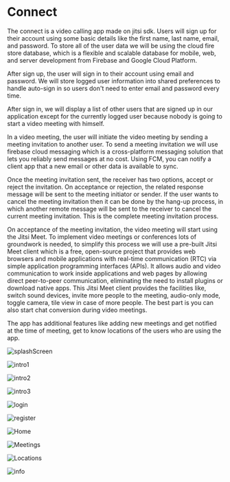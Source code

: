 # Connect
The connect is a video calling app made on jitsi sdk. Users will sign up for their account using some basic details like the first name, last name, email, and password. To store all of the user data we will be using the cloud fire store database, which is a flexible and scalable database for mobile, web, and server development from Firebase and Google Cloud Platform.

After sign up, the user will sign in to their account using email and password. We will store logged user information into shared preferences to handle auto-sign in so users don't need to enter email and password every time.

After sign in, we will display a list of other users that are signed up in our application except for the currently logged user because nobody is going to start a video meeting with himself.

In a video meeting, the user will initiate the video meeting by sending a meeting invitation to another user. To send a meeting invitation we will use firebase cloud messaging which is a cross-platform messaging solution that lets you reliably send messages at no cost. Using FCM, you can notify a client app that a new email or other data is available to sync.

Once the meeting invitation sent, the receiver has two options, accept or reject the invitation. On acceptance or rejection, the related response message will be sent to the meeting initiator or sender. If the user wants to cancel the meeting invitation then it can be done by the hang-up process, in which another remote message will be sent to the receiver to cancel the current meeting invitation. This is the complete meeting invitation process.

On acceptance of the meeting invitation, the video meeting will start using the Jitsi Meet. To implement video meetings or conferences lots of groundwork is needed, to simplify this process we will use a pre-built Jitsi Meet client which is a free, open-source project that provides web browsers and mobile applications with real-time communication (RTC) via simple application programming interfaces (APIs). It allows audio and video communication to work inside applications and web pages by allowing direct peer-to-peer communication, eliminating the need to install plugins or download native apps. This Jitsi Meet client provides the facilities like, switch sound devices, invite more people to the meeting, audio-only mode, toggle camera, tile view in case of more people. The best part is you can also start chat conversion during video meetings.

The app has additional features like adding new meetings and get notified at the time of meeting, get to know locations of the users who are using the app.

![splashScreen](https://user-images.githubusercontent.com/66007960/115340098-bc03ea80-a1c3-11eb-859d-e6793ea9d384.jpeg)

![intro1](https://user-images.githubusercontent.com/66007960/115340143-cf16ba80-a1c3-11eb-9536-68260f0ca72f.jpeg)

![intro2](https://user-images.githubusercontent.com/66007960/115340170-d938b900-a1c3-11eb-81a9-b7d803e7e4f8.jpeg)

![intro3](https://user-images.githubusercontent.com/66007960/115340200-e3f34e00-a1c3-11eb-8e5a-13ab9e49ff91.jpeg)

![login](https://user-images.githubusercontent.com/66007960/115340237-ef467980-a1c3-11eb-879b-35f9fc0de2d4.jpeg)

![register](https://user-images.githubusercontent.com/66007960/115340279-fec5c280-a1c3-11eb-89d8-ef06e182716d.jpeg)

![Home](https://user-images.githubusercontent.com/66007960/115340333-1604b000-a1c4-11eb-8394-6d688f138fa0.jpeg)

![Meetings](https://user-images.githubusercontent.com/66007960/115340357-2026ae80-a1c4-11eb-8a53-81c1ce254577.jpeg)

![Locations](https://user-images.githubusercontent.com/66007960/115340369-287ee980-a1c4-11eb-808f-22f927ac9398.jpeg)

![info](https://user-images.githubusercontent.com/66007960/115340399-39c7f600-a1c4-11eb-8312-9ce5dfe31c40.jpeg)
